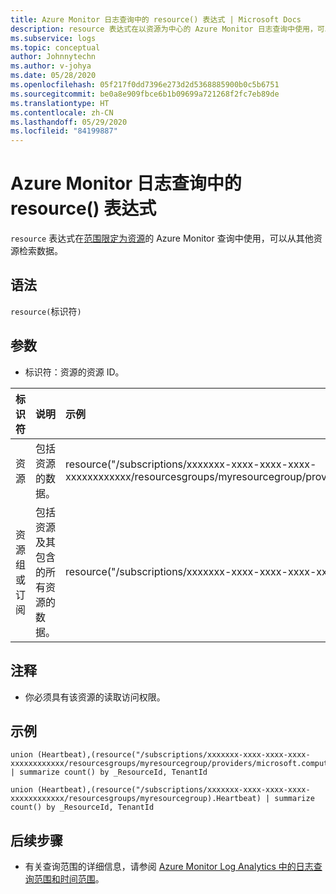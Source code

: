 ```yaml
---
title: Azure Monitor 日志查询中的 resource() 表达式 | Microsoft Docs
description: resource 表达式在以资源为中心的 Azure Monitor 日志查询中使用，可以从多个资源检索数据。
ms.subservice: logs
ms.topic: conceptual
author: Johnnytechn
ms.author: v-johya
ms.date: 05/28/2020
ms.openlocfilehash: 05f217f0dd7396e273d2d5368885900b0c5b6751
ms.sourcegitcommit: be0a8e909fbce6b1b09699a721268f2fc7eb89de
ms.translationtype: HT
ms.contentlocale: zh-CN
ms.lasthandoff: 05/29/2020
ms.locfileid: "84199887"
---
```

# <a name="resource-expression-in-azure-monitor-log-query"></a>Azure Monitor 日志查询中的 resource() 表达式

`resource` 表达式在[范围限定为资源](scope.md#query-scope)的 Azure Monitor 查询中使用，可以从其他资源检索数据。 


## <a name="syntax"></a>语法

`resource(`标识符`)`

## <a name="arguments"></a>参数

- 标识符：资源的资源 ID。

| 标识符 | 说明 | 示例
|:---|:---|:---|
| 资源 | 包括资源的数据。 | resource("/subscriptions/xxxxxxx-xxxx-xxxx-xxxx-xxxxxxxxxxxx/resourcesgroups/myresourcegroup/providers/microsoft.compute/virtualmachines/myvm") |
| 资源组或订阅 | 包括资源及其包含的所有资源的数据。  | resource("/subscriptions/xxxxxxx-xxxx-xxxx-xxxx-xxxxxxxxxxxx/resourcesgroups/myresourcegroup) |


## <a name="notes"></a>注释

* 你必须具有该资源的读取访问权限。


## <a name="examples"></a>示例

```Kusto
union (Heartbeat),(resource("/subscriptions/xxxxxxx-xxxx-xxxx-xxxx-xxxxxxxxxxxx/resourcesgroups/myresourcegroup/providers/microsoft.compute/virtualmachines/myvm").Heartbeat) | summarize count() by _ResourceId, TenantId
```
```Kusto
union (Heartbeat),(resource("/subscriptions/xxxxxxx-xxxx-xxxx-xxxx-xxxxxxxxxxxx/resourcesgroups/myresourcegroup).Heartbeat) | summarize count() by _ResourceId, TenantId
```


## <a name="next-steps"></a>后续步骤

- 有关查询范围的详细信息，请参阅 [Azure Monitor Log Analytics 中的日志查询范围和时间范围](scope.md)。

